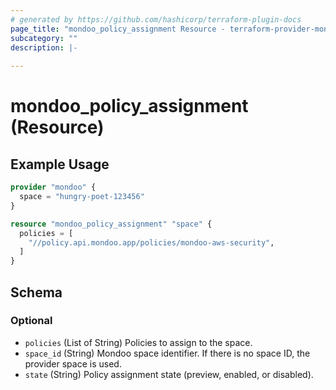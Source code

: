 ```yaml
---
# generated by https://github.com/hashicorp/terraform-plugin-docs
page_title: "mondoo_policy_assignment Resource - terraform-provider-mondoo"
subcategory: ""
description: |-
  
---
```


# mondoo_policy_assignment (Resource)



## Example Usage

```terraform
provider "mondoo" {
  space = "hungry-poet-123456"
}

resource "mondoo_policy_assignment" "space" {
  policies = [
    "//policy.api.mondoo.app/policies/mondoo-aws-security",
  ]
}
```

<!-- schema generated by tfplugindocs -->
## Schema

### Optional

- `policies` (List of String) Policies to assign to the space.
- `space_id` (String) Mondoo space identifier. If there is no space ID, the provider space is used.
- `state` (String) Policy assignment state (preview, enabled, or disabled).
